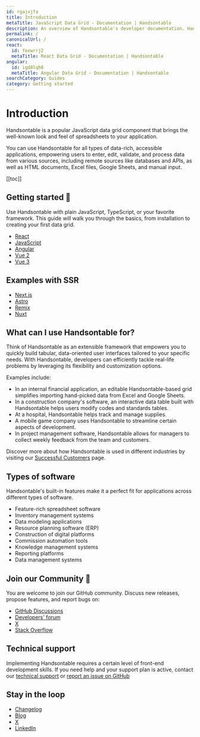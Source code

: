 ```yaml
---
id: rgajvjfa
title: Introduction
metaTitle: JavaScript Data Grid - Documentation | Handsontable
description: An overview of Handsontable's developer documentation. Handsontable is a client-side, spreadsheet-like data grid for editing data in web applications.
permalink: /
canonicalUrl: /
react:
  id: fexwrrj2
  metaTitle: React Data Grid - Documentation | Handsontable
angular:
  id: igd8lqh8
  metaTitle: Angular Data Grid - Documentation | Handsontable
searchCategory: Guides
category: Getting started
---
```


# Introduction

Handsontable is a popular JavaScript data grid component that brings the well-known look and feel of spreadsheets to your application.

You can use Handsontable for all types of data-rich, accessible applications, empowering users to enter, edit, validate, and process data from various sources, including remote sources like databases and APIs, as well as HTML documents, Excel files, Google Sheets, and manual input.

[[toc]]

## Getting started 🚀

Use Handsontable with plain JavaScript, TypeScript, or your favorite framework. This guide will walk you through the basics, from installation to creating your first data grid.

<div class="boxes-list gray small col3">

- <i class="ico i-react"></i>
[React](@/react/guides/getting-started/installation/installation.md)
- <i class="ico i-javascript"></i> 
[JavaScript](@/javascript/guides/getting-started/installation/installation.md)
- <i class="ico i-angular"></i>
[Angular](@/angular/guides/getting-started/installation/installation.md)
- <i class="ico i-vue"></i> 
[Vue 2](@/guides/integrate-with-vue/vue-installation/vue-installation.md)
- <i class="ico i-vue"></i> 
[Vue 3](@/guides/integrate-with-vue3/vue3-installation/vue3-installation.md)

</div>

## Examples with SSR

<div class="boxes-list gray col3">

- [Next.js](https://stackblitz.com/edit/stackblitz-starters-wp9wzrnb?file=README.md)
- [Astro](https://stackblitz.com/edit/withastro-astro-nabzqba4?file=README.md) 
- [Remix](https://stackblitz.com/edit/remix-run-remix-owyjdkt5?file=README.md)
- [Nuxt](https://stackblitz.com/edit/nuxt-starter-ljnxhaxa?file=README.md)

</div>

## What can I use Handsontable for?

Think of Handsontable as an extensible framework that empowers you to quickly build tabular, data-oriented user interfaces tailored to your specific needs. With Handsontable, developers can efficiently tackle real-life problems by leveraging its flexibility and customization options.

Examples include:

- In an internal financial application, an editable Handsontable-based grid simplifies importing hand-picked data from Excel and Google Sheets.
- In a construction company's software, an interactive data table built with Handsontable helps users modify codes and standards tables.
- At a hospital, Handsontable helps track and manage supplies.
- A mobile game company uses Handsontable to streamline certain aspects of development.
- In project management software, Handsontable allows for managers to collect weekly feedback from the team and customers.

Discover more about how Handsontable is used in different industries by visiting our [Successful Customers](https://handsontable.com/customers/) page.

## Types of software

Handsontable's built-in features make it a perfect fit for applications across different types of software.

- Feature-rich spreadsheet software
- Inventory management systems
- Data modeling applications
- Resource planning software (ERP)
- Construction of digital platforms
- Commission automation tools
- Knowledge management systems
- Reporting platforms
- Data management systems

## Join our Community 🙌

You are welcome to join our GitHub community. Discuss new releases, propose features, and report bugs on:

- [GitHub Discussions](https://github.com/handsontable/handsontable/discussions)
- [Developers' forum](https://forum.handsontable.com/)
- [X](https://x.com/handsontable)
- [Stack Overflow](https://stackoverflow.com/tags/handsontable)

## Technical support

Implementing Handsontable requires a certain level of front-end development skills. If you need help and your support plan is active, contact our [technical support](https://handsontable.com/contact?category=technical_support) or [report an issue on GitHub](https://github.com/handsontable/handsontable/issues/new/choose)

## Stay in the loop

- [Changelog](@/guides/upgrade-and-migration/changelog/changelog.md)
- [Blog](https://handsontable.com/blog)
- [X](https://x.com/handsontable)
- [LinkedIn](https://linkedin.com/company/handsontable)
